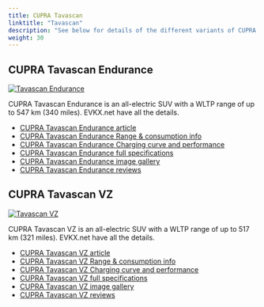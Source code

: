```yaml
---
title: CUPRA Tavascan
linktitle: "Tavascan"
description: "See below for details of the different variants of CUPRA Tavascan"
weight: 30
---
```

## CUPRA Tavascan Endurance

<a href="/models/cupra/tavascan/tavascan_endurance/"><img src="https://media.evkx.net/multimedia/models/cupra/tavascan/tavascan_endurance/main_1_st.JPG" class="img-fluid" alt="Tavascan Endurance" ></a>

CUPRA Tavascan Endurance is an all-electric SUV with a WLTP range of up to 547 km (340 miles). EVKX.net have all the details. 

- [CUPRA Tavascan Endurance article](/models/cupra/tavascan/tavascan_endurance/)
- [CUPRA Tavascan Endurance Range & consumption info](/models/cupra/tavascan/tavascan_endurance/rangeandconsumption)
- [CUPRA Tavascan Endurance Charging curve and performance](/models/cupra/tavascan/tavascan_endurance/chargingcurve)
- [CUPRA Tavascan Endurance full specifications](/models/cupra/tavascan/tavascan_endurance/specifications)
- [CUPRA Tavascan Endurance image gallery](/models/cupra/tavascan/tavascan_endurance/gallery)
- [CUPRA Tavascan Endurance reviews](/models/cupra/tavascan/tavascan_endurance/reviews)

## CUPRA Tavascan VZ

<a href="/models/cupra/tavascan/tavascan_vz/"><img src="https://media.evkx.net/multimedia/models/cupra/tavascan/tavascan_vz/main_1_st.JPG" class="img-fluid" alt="Tavascan VZ" ></a>

CUPRA Tavascan VZ is an all-electric SUV with a WLTP range of up to 517 km (321 miles). EVKX.net have all the details. 

- [CUPRA Tavascan VZ article](/models/cupra/tavascan/tavascan_vz/)
- [CUPRA Tavascan VZ Range & consumption info](/models/cupra/tavascan/tavascan_vz/rangeandconsumption)
- [CUPRA Tavascan VZ Charging curve and performance](/models/cupra/tavascan/tavascan_vz/chargingcurve)
- [CUPRA Tavascan VZ full specifications](/models/cupra/tavascan/tavascan_vz/specifications)
- [CUPRA Tavascan VZ image gallery](/models/cupra/tavascan/tavascan_vz/gallery)
- [CUPRA Tavascan VZ reviews](/models/cupra/tavascan/tavascan_vz/reviews)


